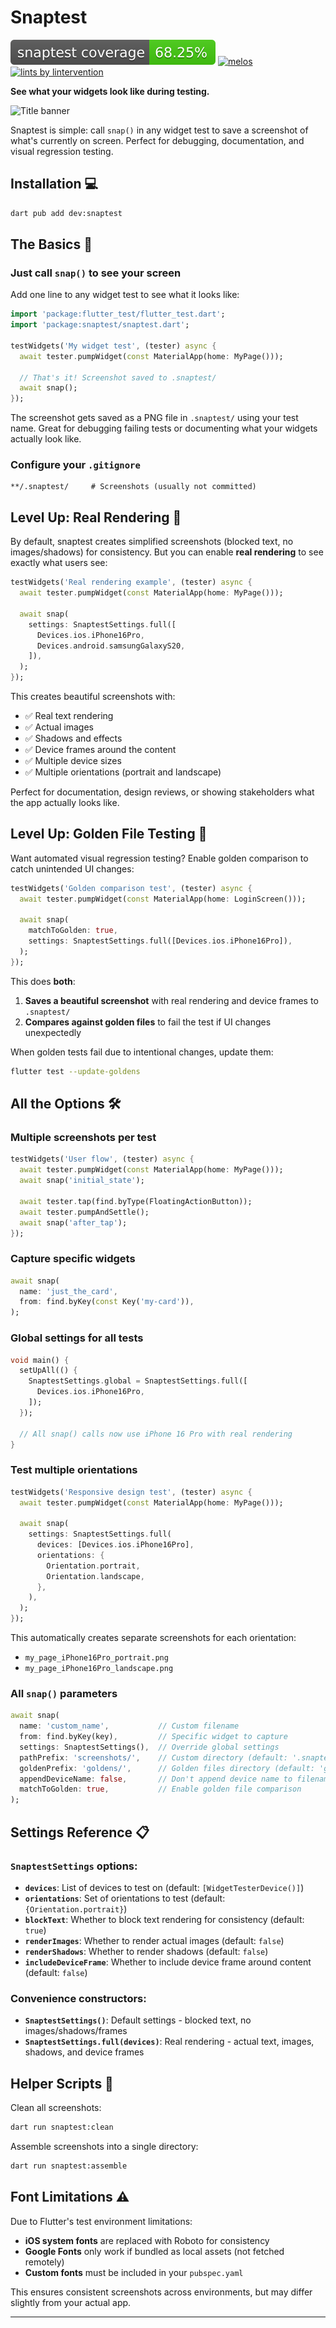 # Snaptest

[![Code Coverage](./coverage.svg)](./test/)
[![melos](https://img.shields.io/badge/maintained%20with-melos-f700ff.svg?style=flat-square)](https://github.com/invertase/melos)
[![lints by lintervention][lintervention_badge]][lintervention_link]

**See what your widgets look like during testing.**

![Title banner](./doc/banner.jpg)

Snaptest is simple: call `snap()` in any widget test to save a screenshot of what's currently on screen. Perfect for debugging, documentation, and visual regression testing.

## Installation 💻

```sh
dart pub add dev:snaptest
```

## The Basics 🚀

### Just call `snap()` to see your screen

Add one line to any widget test to see what it looks like:

```dart
import 'package:flutter_test/flutter_test.dart';
import 'package:snaptest/snaptest.dart';

testWidgets('My widget test', (tester) async {
  await tester.pumpWidget(const MaterialApp(home: MyPage()));
  
  // That's it! Screenshot saved to .snaptest/
  await snap();
});
```

The screenshot gets saved as a PNG file in `.snaptest/` using your test name. Great for debugging failing tests or documenting what your widgets actually look like.

### Configure your `.gitignore`

```gitignore
**/.snaptest/     # Screenshots (usually not committed)
```

## Level Up: Real Rendering 📱

By default, snaptest creates simplified screenshots (blocked text, no images/shadows) for consistency. But you can enable **real rendering** to see exactly what users see:

```dart
testWidgets('Real rendering example', (tester) async {
  await tester.pumpWidget(const MaterialApp(home: MyPage()));
  
  await snap(
    settings: SnaptestSettings.full([
      Devices.ios.iPhone16Pro,
      Devices.android.samsungGalaxyS20,
    ]),
  );
});
```

This creates beautiful screenshots with:
- ✅ Real text rendering
- ✅ Actual images  
- ✅ Shadows and effects
- ✅ Device frames around the content
- ✅ Multiple device sizes
- ✅ Multiple orientations (portrait and landscape)

Perfect for documentation, design reviews, or showing stakeholders what the app actually looks like.

## Level Up: Golden File Testing 🎯

Want automated visual regression testing? Enable golden comparison to catch unintended UI changes:

```dart
testWidgets('Golden comparison test', (tester) async {
  await tester.pumpWidget(const MaterialApp(home: LoginScreen()));
  
  await snap(
    matchToGolden: true,
    settings: SnaptestSettings.full([Devices.ios.iPhone16Pro]),
  );
});
```

This does **both**:
1. **Saves a beautiful screenshot** with real rendering and device frames to `.snaptest/`
2. **Compares against golden files** to fail the test if UI changes unexpectedly

When golden tests fail due to intentional changes, update them:
```sh
flutter test --update-goldens
```

## All the Options 🛠️

### Multiple screenshots per test
```dart
testWidgets('User flow', (tester) async {
  await tester.pumpWidget(const MaterialApp(home: MyPage()));
  await snap('initial_state');
  
  await tester.tap(find.byType(FloatingActionButton));
  await tester.pumpAndSettle();
  await snap('after_tap');
});
```

### Capture specific widgets
```dart
await snap(
  name: 'just_the_card',
  from: find.byKey(const Key('my-card')),
);
```

### Global settings for all tests
```dart
void main() {
  setUpAll(() {
    SnaptestSettings.global = SnaptestSettings.full([
      Devices.ios.iPhone16Pro,
    ]);
  });
  
  // All snap() calls now use iPhone 16 Pro with real rendering
}
```

### Test multiple orientations
```dart
testWidgets('Responsive design test', (tester) async {
  await tester.pumpWidget(const MaterialApp(home: MyPage()));
  
  await snap(
    settings: SnaptestSettings.full(
      devices: [Devices.ios.iPhone16Pro],
      orientations: {
        Orientation.portrait,
        Orientation.landscape,
      },
    ),
  );
});
```

This automatically creates separate screenshots for each orientation:
- `my_page_iPhone16Pro_portrait.png`
- `my_page_iPhone16Pro_landscape.png`

### All `snap()` parameters
```dart
await snap(
  name: 'custom_name',           // Custom filename
  from: find.byKey(key),         // Specific widget to capture
  settings: SnaptestSettings(),  // Override global settings
  pathPrefix: 'screenshots/',    // Custom directory (default: '.snaptest/')
  goldenPrefix: 'goldens/',      // Golden files directory (default: 'goldens/')
  appendDeviceName: false,       // Don't append device name to filename
  matchToGolden: true,           // Enable golden file comparison
);
```

## Settings Reference 📋

### `SnaptestSettings` options:
- **`devices`**: List of devices to test on (default: `[WidgetTesterDevice()]`)
- **`orientations`**: Set of orientations to test (default: `{Orientation.portrait}`)
- **`blockText`**: Whether to block text rendering for consistency (default: `true`)
- **`renderImages`**: Whether to render actual images (default: `false`)
- **`renderShadows`**: Whether to render shadows (default: `false`)
- **`includeDeviceFrame`**: Whether to include device frame around content (default: `false`)

### Convenience constructors:
- **`SnaptestSettings()`**: Default settings - blocked text, no images/shadows/frames
- **`SnaptestSettings.full(devices)`**: Real rendering - actual text, images, shadows, and device frames

## Helper Scripts 🔧

Clean all screenshots:
```sh
dart run snaptest:clean
```

Assemble screenshots into a single directory:
```sh
dart run snaptest:assemble
```

## Font Limitations ⚠️

Due to Flutter's test environment limitations:
- **iOS system fonts** are replaced with Roboto for consistency
- **Google Fonts** only work if bundled as local assets (not fetched remotely)
- **Custom fonts** must be included in your `pubspec.yaml`

This ensures consistent screenshots across environments, but may differ slightly from your actual app.

---

[dart_install_link]: https://dart.dev/get-dart
[github_actions_link]: https://docs.github.com/en/actions/learn-github-actions
[license_badge]: https://img.shields.io/badge/license-MIT-blue.svg
[license_link]: https://opensource.org/licenses/MIT
[mason_link]: https://github.com/felangel/mason
[very_good_ventures_link]: https://verygood.ventures
[lintervention_link]: https://github.com/whynotmake-it/lintervention
[lintervention_badge]: https://img.shields.io/badge/lints_by-lintervention-3A5A40